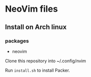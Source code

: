 # NeoVim files

## Install on Arch linux

### packages

- neovim

Clone this repository into
~/.config/nvim

Run `install.sh` to install Packer.
